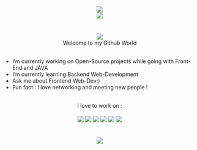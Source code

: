 

<div align="center"><img src="https://see.fontimg.com/api/renderfont4/dE0g/eyJyIjoiZnMiLCJoIjo4OSwidyI6MTI1MCwiZnMiOjcxLCJmZ2MiOiIjRTA1NDY2IiwiYmdjIjoiIzM1M0Q0QiIsInQiOjF9/SGV5IFRoZXJl/beautiful-people-personal-use.png" border="0"></div>

<div align="center"><img src="https://i.ibb.co/WFjMVT8/Great-Businessman-Linked-In-Banner.png"  border="0" ></div>




# 
<div align="center" border="5px">
<img src="https://see.fontimg.com/api/renderfont4/MVwaJ/eyJyIjoiZnMiLCJoIjo0NCwidyI6MTI1MCwiZnMiOjM1LCJmZ2MiOiIjRTA1NDY2IiwiYmdjIjoiIzM1M0Q0QiIsInQiOjF9/SSBhbSBEaXZ5YW5zaCBTaW5naGFs/sinerva.png"></div>


<div align="center">Welcome to my Github World</div>

<br/>

- I’m currently working on Open-Source projects while going with Front-End and JAVA
- I’m currently learning Backend Web-Development
- Ask me about Frontend Web-Dev:)
- Fun fact : I love networking and meeting new people !
<br/>

<div align="center">I love to work on :</div>
<br/>
     <div align="center">                                  
   <img align="center" src="https://img.shields.io/badge/html5-%23E34F26.svg?style=for-the-badge&logo=html5&logoColor=white">
                            
   <img align="center" src="https://img.shields.io/badge/javascript-%23323330.svg?style=for-the-badge&logo=javascript&logoColor=%23F7DF1E">                               
   <img align="center" src="https://img.shields.io/badge/java-%23ED8B00.svg?style=for-the-badge&logo=java&logoColor=white">                                
   <img align="center" src="https://img.shields.io/badge/css3-%231572B6.svg?style=for-the-badge&logo=css3&logoColor=white">                              
   <img align="center" src="https://img.shields.io/badge/c++-%2300599C.svg?style=for-the-badge&logo=c%2B%2B&logoColor=white">                         
   <img align="center" src="https://img.shields.io/badge/python-3670A0?style=for-the-badge&logo=python&logoColor=ffdd54"></div>


# 

<div align="center">
<a href="https://github.com/anuraghazra/github-readme-stats">
  <img align="center" src="https://github-readme-stats.vercel.app/api?username=Divyansh-Singhal&show_icons=true&theme=radical" />
</a>
</div>





